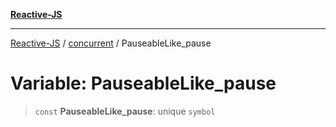[**Reactive-JS**](../../README.md)

***

[Reactive-JS](../../README.md) / [concurrent](../README.md) / PauseableLike\_pause

# Variable: PauseableLike\_pause

> `const` **PauseableLike\_pause**: unique `symbol`
